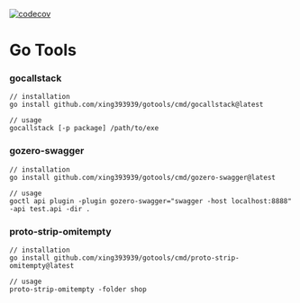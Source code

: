 [![codecov](https://codecov.io/gh/xing393939/gotools/branch/main/graph/badge.svg)](https://codecov.io/gh/xing393939/gotools)

# Go Tools

### gocallstack
```
// installation
go install github.com/xing393939/gotools/cmd/gocallstack@latest

// usage
gocallstack [-p package] /path/to/exe
```

### gozero-swagger
```
// installation
go install github.com/xing393939/gotools/cmd/gozero-swagger@latest

// usage
goctl api plugin -plugin gozero-swagger="swagger -host localhost:8888" -api test.api -dir .
```

### proto-strip-omitempty
```
// installation
go install github.com/xing393939/gotools/cmd/proto-strip-omitempty@latest

// usage
proto-strip-omitempty -folder shop
```